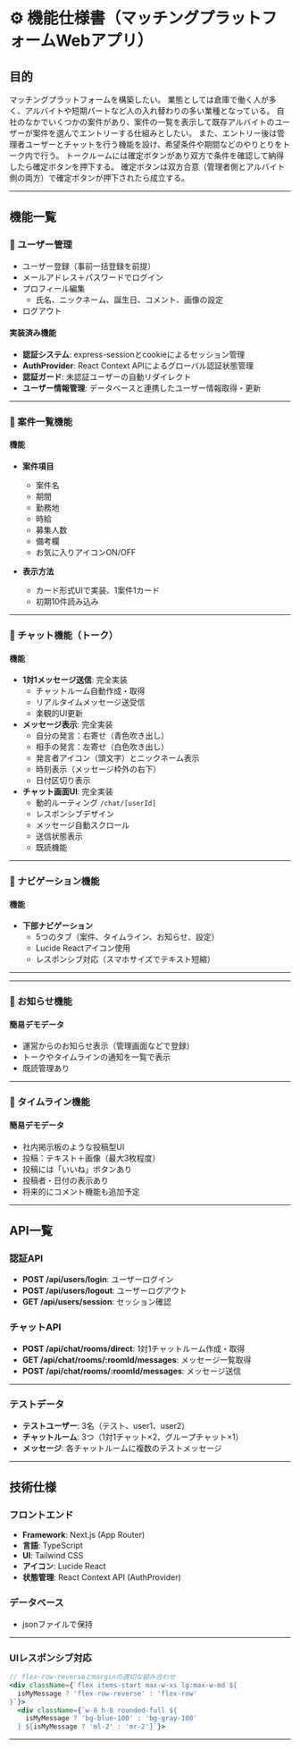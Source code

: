 # ⚙️ 機能仕様書（マッチングプラットフォームWebアプリ）

## 目的

マッチングプラットフォームを構築したい。
業態としては倉庫で働く人が多く、アルバイトや短期パートなど人の入れ替わりの多い業種となっている。
自社のなかでいくつかの案件があり、案件の一覧を表示して既存アルバイトのユーザーが案件を選んでエントリーする仕組みとしたい。
また、エントリー後は管理者ユーザーとチャットを行う機能を設け、希望条件や期間などのやりとりをトーク内で行う。
トークルームには確定ボタンがあり双方で条件を確認して納得したら確定ボタンを押下する。
確定ボタンは双方合意（管理者側とアルバイト側の両方）で確定ボタンが押下されたら成立する。

---

## 機能一覧

### 🔐 ユーザー管理

- ユーザー登録（事前一括登録を前提）
- メールアドレス＋パスワードでログイン
- プロフィール編集
  - 氏名、ニックネーム、誕生日、コメント、画像の設定
- ログアウト

#### 実装済み機能
- **認証システム**: express-sessionとcookieによるセッション管理
- **AuthProvider**: React Context APIによるグローバル認証状態管理
- **認証ガード**: 未認証ユーザーの自動リダイレクト
- **ユーザー情報管理**: データベースと連携したユーザー情報取得・更新

---

### 💬 案件一覧機能

#### 機能

- **案件項目**
  - 案件名
  - 期間
  - 勤務地
  - 時給
  - 募集人数
  - 備考欄
  - お気に入りアイコンON/OFF

- **表示方法**
  - カード形式UIで実装、1案件1カード
  - 初期10件読み込み

---

### 💬 チャット機能（トーク）

#### 機能
- **1対1メッセージ送信**: 完全実装
  - チャットルーム自動作成・取得
  - リアルタイムメッセージ送受信
  - 楽観的UI更新
- **メッセージ表示**: 完全実装
  - 自分の発言：右寄せ（青色吹き出し）
  - 相手の発言：左寄せ（白色吹き出し）
  - 発言者アイコン（頭文字）とニックネーム表示
  - 時刻表示（メッセージ枠外の右下）
  - 日付区切り表示
- **チャット画面UI**: 完全実装
  - 動的ルーティング `/chat/[userId]`
  - レスポンシブデザイン
  - メッセージ自動スクロール
  - 送信状態表示
  - 既読機能

---


### 🧭 ナビゲーション機能

#### 機能
- **下部ナビゲーション**
  - 5つのタブ（案件、タイムライン、お知らせ、設定）
  - Lucide Reactアイコン使用
  - レスポンシブ対応（スマホサイズでテキスト短縮）

---

---

### 📢 お知らせ機能

#### 簡易デモデータ
- 運営からのお知らせ表示（管理画面などで登録）
- トークやタイムラインの通知を一覧で表示
- 既読管理あり

---

### 🧾 タイムライン機能

#### 簡易デモデータ
- 社内掲示板のような投稿型UI
- 投稿：テキスト＋画像（最大3枚程度）
- 投稿には「いいね」ボタンあり
- 投稿者・日付の表示あり
- 将来的にコメント機能も追加予定

---

## API一覧

### 認証API
- **POST /api/users/login**: ユーザーログイン
- **POST /api/users/logout**: ユーザーログアウト
- **GET /api/users/session**: セッション確認

### チャットAPI
- **POST /api/chat/rooms/direct**: 1対1チャットルーム作成・取得
- **GET /api/chat/rooms/:roomId/messages**: メッセージ一覧取得
- **POST /api/chat/rooms/:roomId/messages**: メッセージ送信

---


### テストデータ
- **テストユーザー**: 3名（テスト、user1、user2）
- **チャットルーム**: 3つ（1対1チャット×2、グループチャット×1）
- **メッセージ**: 各チャットルームに複数のテストメッセージ

---

## 技術仕様

### フロントエンド
- **Framework**: Next.js (App Router)
- **言語**: TypeScript
- **UI**: Tailwind CSS
- **アイコン**: Lucide React
- **状態管理**: React Context API (AuthProvider)


### データベース
- jsonファイルで保持

---

### UIレスポンシブ対応
```jsx
// flex-row-reverseとmarginの適切な組み合わせ
<div className={`flex items-start max-w-xs lg:max-w-md ${
  isMyMessage ? 'flex-row-reverse' : 'flex-row'
}`}>
  <div className={`w-8 h-8 rounded-full ${
    isMyMessage ? 'bg-blue-100' : 'bg-gray-100'
  } ${isMyMessage ? 'ml-2' : 'mr-2'}`}>
```

---

